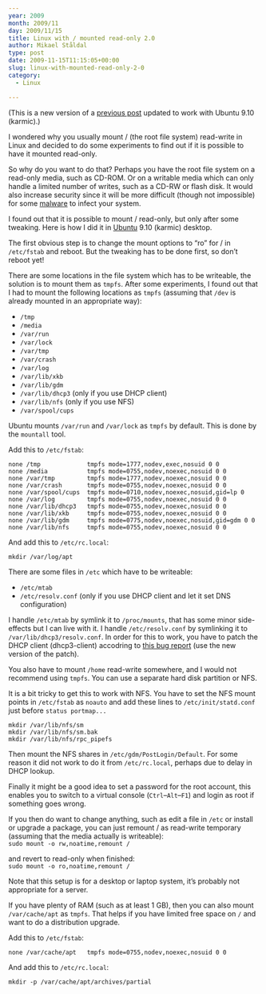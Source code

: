 ```yaml
---
year: 2009
month: 2009/11
day: 2009/11/15
title: Linux with / mounted read-only 2.0
author: Mikael Ståldal
type: post
date: 2009-11-15T11:15:05+00:00
slug: linux-with-mounted-read-only-2-0
category:
  - Linux

---
```

(This is a new version of a [previous post][1] updated to work with Ubuntu 9.10 (karmic).)

I wondered why you usually mount / (the root file system) read-write in Linux and decided to do some experiments to find out if it is possible to have it mounted read-only. 

So why do you want to do that? Perhaps you have the root file system on a read-only media, such as CD-ROM. Or on a writable media which can only handle a limited number of writes, such as a CD-RW or flash disk. It would also increase security since it will be more difficult (though not impossible) for some [malware][2] to infect your system.

I found out that it is possible to mount / read-only, but only after some tweaking. Here is how I did it in [Ubuntu][3] 9.10 (karmic) desktop.

The first obvious step is to change the mount options to &#8220;ro&#8221; for / in `/etc/fstab` and reboot. But the tweaking has to be done first, so don&#8217;t reboot yet!

There are some locations in the file system which has to be writeable, the solution is to mount them as `tmpfs`. After some experiments, I found out that I had to mount the following locations as `tmpfs` (assuming that `/dev` is already mounted in an appropriate way):

  * `/tmp`
  * `/media`
  * `/var/run`
  * `/var/lock`
  * `/var/tmp`
  * `/var/crash`
  * `/var/log`
  * `/var/lib/xkb`
  * `/var/lib/gdm`
  * `/var/lib/dhcp3` (only if you use DHCP client)
  * `/var/lib/nfs` (only if you use NFS)
  * `/var/spool/cups`

Ubuntu mounts `/var/run` and `/var/lock` as `tmpfs` by default. This is done by the `mountall` tool.

Add this to `/etc/fstab`:

```
none /tmp             tmpfs mode=1777,nodev,exec,nosuid 0 0
none /media           tmpfs mode=0755,nodev,noexec,nosuid 0 0
none /var/tmp         tmpfs mode=1777,nodev,noexec,nosuid 0 0
none /var/crash       tmpfs mode=0755,nodev,noexec,nosuid 0 0
none /var/spool/cups  tmpfs mode=0710,nodev,noexec,nosuid,gid=lp 0 
none /var/log         tmpfs mode=0755,nodev,noexec,nosuid 0 0
none /var/lib/dhcp3   tmpfs mode=0755,nodev,noexec,nosuid 0 0
none /var/lib/xkb     tmpfs mode=0755,nodev,noexec,nosuid 0 0
none /var/lib/gdm     tmpfs mode=0775,nodev,noexec,nosuid,gid=gdm 0 0
none /var/lib/nfs     tmpfs mode=0755,nodev,noexec,nosuid 0 0

```

And add this to `/etc/rc.local`:

```
mkdir /var/log/apt

```

There are some files in `/etc` which have to be writeable:

  * `/etc/mtab`
  * `/etc/resolv.conf` (only if you use DHCP client and let it set DNS configuration)

I handle `/etc/mtab` by symlink it to `/proc/mounts`, that has some minor side-effects but I can live with it. I handle `/etc/resolv.conf` by symlinking it to `/var/lib/dhcp3/resolv.conf`. In order for this to work, you have to patch the DHCP client (dhcp3-client) accodring to [this bug report][4] (use the new version of the patch).

You also have to mount `/home` read-write somewhere, and I would not recommend using `tmpfs`. You can use a separate hard disk partition or NFS.

It is a bit tricky to get this to work with NFS. You have to set the NFS mount points in `/etc/fstab` as `noauto` and add these lines to `/etc/init/statd.conf` just before `status portmap...`

```
mkdir /var/lib/nfs/sm
mkdir /var/lib/nfs/sm.bak
mkdir /var/lib/nfs/rpc_pipefs

```

Then mount the NFS shares in `/etc/gdm/PostLogin/Default`. For some reason it did not work to do it from `/etc/rc.local`, perhaps due to delay in DHCP lookup.

Finally it might be a good idea to set a password for the root account, this enables you to switch to a virtual console (`Ctrl`&#8211;`Alt`&#8211;`F1`) and login as root if something goes wrong.

If you then do want to change anything, such as edit a file in `/etc` or install or upgrade a package, you can just remount / as read-write temporary (assuming that the media actually is writeable):  
`sudo mount -o rw,noatime,remount /`

and revert to read-only when finished:  
`sudo mount -o ro,noatime,remount /`

Note that this setup is for a desktop or laptop system, it&#8217;s probably not appropriate for a server.

If you have plenty of RAM (such as at least 1 GB), then you can also mount `/var/cache/apt` as `tmpfs`. That helps if you have limited free space on `/` and want to do a distribution upgrade.

Add this to `/etc/fstab`:

```
none /var/cache/apt   tmpfs mode=0755,nodev,noexec,nosuid 0 0

```

And add this to `/etc/rc.local`:

```
mkdir -p /var/cache/apt/archives/partial

```

 [1]: http://www.staldal.nu/tech/2008/07/26/linux-with-mounted-read-only/
 [2]: http://en.wikipedia.org/wiki/Malware
 [3]: http://www.ubuntu.com/
 [4]: https://bugs.launchpad.net/ubuntu/+source/dhcp3/+bug/251632